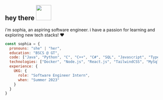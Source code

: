 <h2> hey there <img src="https://64.media.tumblr.com/e1858670b123b2df3f43f44228a3d2cd/tumblr_mkkdqdm4y01rfjowdo1_500.gif" width="50"></h2>
<p>i'm sophia, an aspiring software engineer. i have a passion for learning and exploring new tech stacks! ❤️</p>

```javascript
const sophia = {
  pronouns: "she" | "her",
  education: "BSCS @ GT",
  code: ["Java", "Python", "C", "C++", "C#", "SQL", "Javascript", "Typescript", "HTML", "CSS"],
  technologies: ["Docker", "Node.js", "React.js", "TailwindCSS", "MySql", "Firebase", "selenium"]
  experience: {
    UKG: {
      role: "Software Engineer Intern",
      when: "Summer 2023"
    }
  }
}
```
